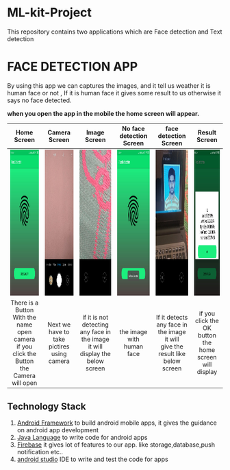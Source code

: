# ML-kit-Project
This repository contains two applications which are Face detection and Text detection
# FACE DETECTION APP

By using this app we can captures the images, and it tell us weather it is human face or not , If it is human face it gives some result to us otherwise it says no face detected.

**when you open the app in the mobile the home screen will appear.**

 Home Screen | Camera Screen | Image Screen | No face detection Screen | face detection Screen | Result Screen
 :-------:|:----------:|:----------:|:---------:|:-----------:|:-------------:
<img src="Images/homescreen.jpeg" alt="Home Screen" width="240" height="340"> | <img src="Images/camerascreen.jpeg" alt="Home Screen" width="240" height="340"> | <img src="Images/imageshort.jpeg" alt="Home Screen" width="240" height="340"> | <img src="Images/notfacedetectescreen.jpeg" alt="Home Screen" width="240" height="340"> | <img src="Images/imagewithfacescreen.jpeg" alt="Home Screen" width="240" height="340"> | <img src="Images/resultscreen.jpeg" alt="Home Screen" width="240" height="340">
There is a Button With the name open camera<br>if you click the Button the Camera will open| Next we have to take pictires using camera | if it is not detecting any face in <br>the image it will display the below screen | the image with human face | If it detects any face in the image it will <br>give the result like below screen | if you click the OK button the home<br> screen will display

## Technology Stack

1. [Android Framework](https://codelabs.developers.google.com/android-training/) to build android mobile apps, it gives the guidance on android app development
2. [Java Language]() to write code for android apps
3. [Firebase](https://firebase.google.com/) it gives lot of features to our app. like storage,database,push notification etc..
4. [android studio](https://developer.android.com/studio) IDE to write and test the code for apps